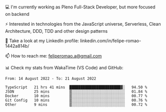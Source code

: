 💻 I'm currently working as Pleno Full-Stack Developer, but more focused on backend

⚡ Interested in technologies from the JavaScript universe, Serverless, Clean Architecture, DDD, TDD and other design patterns

👥 Take a look at my LinkedIn profile: linkedin.com/in/felipe-romao-1442a814b/

📫 How to reach me: feliperomao.a@gmail.com

📊 Check my stats from WakaTime (VS Code) and GitHub:

<!--START_SECTION:waka-->

```text
From: 14 August 2022 - To: 21 August 2022

TypeScript   21 hrs 41 mins  ███████████████████████▓░   94.50 %
JSON         25 mins         ▒░░░░░░░░░░░░░░░░░░░░░░░░   01.84 %
Docker       10 mins         ▒░░░░░░░░░░░░░░░░░░░░░░░░   00.77 %
Git Config   10 mins         ▒░░░░░░░░░░░░░░░░░░░░░░░░   00.76 %
Other        9 mins          ▒░░░░░░░░░░░░░░░░░░░░░░░░   00.72 %
```

<!--END_SECTION:waka-->

